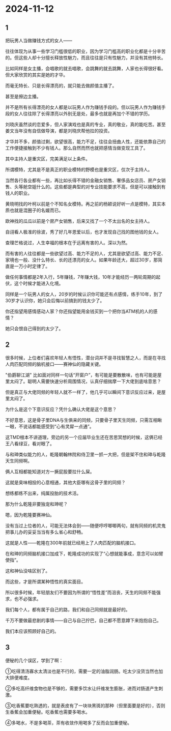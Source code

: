 # 2024-11-12

## 1

把玩男人当做赚钱方式的女人——

往往体现为从事一些学习门槛很低的职业，因为学习门槛高的职业化都是十分辛苦的。但这些人却十分擅长释放性魅力，而且往往是只有性魅力，并没有其他特长。

比如同样是女主播，会唱歌的就去唱歌，会跳舞的就去跳舞，人家也长得很好看。但大家欣赏的其实是她的才华。

而毫无特长、只是长得漂亮的，就只能去做颜值主播了。

甚至是擦边主播。

并不是所有长得漂亮的女人都是以玩男人作为赚钱手段的。但以玩男人作为赚钱手段的女人往往除了长得漂亮以外别无是处，最多也就是再加个不错的学历。

刘晓庆虽然谈的恋爱多，但人家演戏也是真的专业，真的敬业，真的能吃苦。甚至姜文当年没有自信做导演，都是刘晓庆帮他拉的投资。

才华并不多，颜值过剩，欲望很高，能力不足，往往会扭曲人性，还能依靠自己的工作便捷接触到不少有钱人。那么自然而然也就把感情当做变现工具了。

其中主持人是重灾区，完美满足以上条件。

所谓模特，尤其是不是真正的职业模特的野模也是重灾区，仅次于主持人。

当然各行各业都有一些，再比如长得不错的金融女销售、奢侈品女店员、房产女销售、头等舱空姐什么的。这些都是典型的对专业技能要求不高，但是可以接触到有钱人的职业。

黄晓明找的叶柯以前是个不知名女模特。再之前的杨颖说好听一点是模特，其实本质也就是混圈子的名媛而已。

欧神找的瓜瓜以前是个房产女销售，后来又找了一个不太出名的女主持人。

自诩看人极准的徐波，秀了好几年恩爱以后，也才发现自己找的图他钱的女人。

查理芒格说过，人生幸福的根本在于远离有害的人。深以为然。

而有害的人往往都是一些欲望过高、能力不足的人，尤其是欲望过高、能力不足、家境也一般、没什么特长、长的还漂亮的女人。如果年龄还大，超过30岁，那简直是一万小时定律了。

做任何事情都是2年入行，5年赚钱，7年赚大钱，10年才能经历一两轮周期的起伏，这个时候才能进入化境。

同样是一个玩男人的女人，20岁的时候认识你可能还有点感情，练手10年，到了30岁才认识你，她只会后悔以前搞到的钱太少了。

你还指望用感情感动人家？你还指望能用金钱买到一个把你当ATM机的人的感情？

她只会恨自己得到的太少了。

## 2

很多时候，上位者们喜欢年轻人有悟性，潜台词并不是寻找智慧之人，而是在寻找人肉匹配同频的脑机接口——赛神仙的隐藏关键。

"伯爵聊江湖" 比如面对同样一句话“开窗户”，有可能是要散散味，也有可能是屋里太闷了。聪明人需要快速分析周围情况，认真仔细揣摩一下大佬到底啥意思？

但是真正与大佬同频的年轻人就不一样了，他几乎可以瞬间下意识反应过来，是屋里太闷了。

为什么是这个下意识反应？凭什么确认大佬是这个意思？

不好意思，这是骨子里DNA与生俱来的同频，只要骨子里天生同频，只需互相瞅一眼，不说话都能感受到“心有灵犀一点通”。

这TMD根本不讲道理，旁边的另一个应届毕业生还在苦思冥想的时候，这俩已经王八看绿豆，看对眼了。

与和珅类似能力的人，乾隆朝翰林院和侍卫里一抓一大把，但是架不住和珅与乾隆天生同频啊。

俩人互相都能知道对方一撅屁股要拉什么屎。

这就是臭味相投的心意相通，其他大臣哪有这骨子里的同频？

想练都练不出来，纯属投胎的技术活。

那为什么乾隆非要独宠和珅呢？

嗯，因为乾隆要赛神仙。

没有当过上位者的人，可能无法体会到——随便哼哼唧唧两句，就有同频的机灵鬼把事儿办的妥妥当当有多么省心和舒畅。

这就是人性——乾隆在300年前就已经用上了人肉匹配的脑机接口。

在和珅的同频脑机接口加成下，乾隆成功的实现了“心想就能事成，意念可以如臂使指”。

这和神仙没啥区别了。

而这些，才是所谓某种悟性的真实面目。

所以很多时候，年轻朋友们不要因为所谓的“悟性差”而沮丧，天生的同频不能强求，也不必强求。

我们每个人，都有属于自己的路，我们和自己同频就是最好的。

千万不要做最悲剧的事情——自己与自己拧巴，自己都不愿意蹲下来抱抱自己。

我们本应该照顾好自己的。

## 3

便秘的几个误区，学到了啊：

①吃得清汤寡水太清淡也是不行的，需要一定的油脂润肠。吃太少没货当然也加大排便难度。

②多吃高纤维食物也是不够的，需要多饮水让纤维发生膨胀，进而对肠道产生刺激。

③吃香蕉要吃熟透的，就是表皮有了一块块黑斑的那种（但里面要是好的），否则生香蕉会加重便秘。吃香蕉也需要多喝水。

④多喝水，不是多喝茶，茶有收敛作用喝多了反而会加重便秘。

